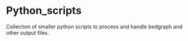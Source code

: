 # Python_scripts

Collection of smaller python scripts to process and handle bedgraph and other output files.
